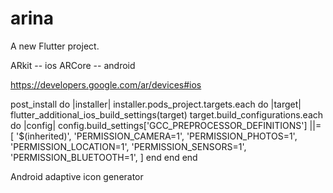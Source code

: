 # arina

A new Flutter project.

ARkit -- ios
ARCore -- android

https://developers.google.com/ar/devices#ios

post_install do |installer|
  installer.pods_project.targets.each do |target|
    flutter_additional_ios_build_settings(target)
    target.build_configurations.each do |config|
      config.build_settings['GCC_PREPROCESSOR_DEFINITIONS'] ||= [
        '$(inherited)',
        'PERMISSION_CAMERA=1',
        'PERMISSION_PHOTOS=1',
        'PERMISSION_LOCATION=1',
        'PERMISSION_SENSORS=1',
        'PERMISSION_BLUETOOTH=1',
      ]
    end
  end
end

Android adaptive icon generator
